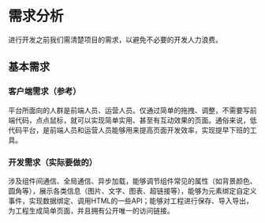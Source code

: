 # 需求分析

进行开发之前我们需清楚项目的需求，以避免不必要的开发人力浪费。

## 基本需求
### 客户端需求（参考）
平台所面向的人群是前端人员、运营人员。仅通过简单的拖拽、调整，不需要写前端代码，点点鼠标，就可以实现简单实用、甚至有互动效果的页面。通俗来说，低代码平台，是前端人员和运营人员能够用来提高页面开发效率，实现提早下班的工具。
### 开发需求（实际要做的）
涉及组件间通信、全局通信、异步加载，能够调节组件常见的属性（如背景颜色、圆角等），展示各类信息（图片、文字、图表、超链接等），能够为元素绑定自定义事件，实现数据绑定、调用HTML的一些API；能够对工程进行保存、导入导出，为工程生成简单页面，并且拥有公开唯一的访问链接。